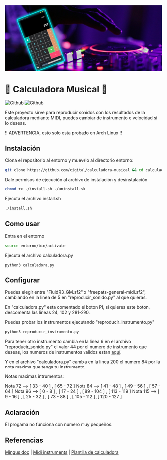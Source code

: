 ![Banner](https://github.com/cigital/calculadoraMusical/blob/main/images/banner.png)

# 🎵 Calculadora Musical 🎵 
![Github](https://img.shields.io/github/last-commit/cigital/calculadoraMusical)
![Github](https://img.shields.io/github/license/cigital/calculadoraMusical)

Este proyecto sirve para reproducir sonidos con los resultados de la calculadora mediante MIDI, 
puedes cambiar de instrumento e velocidad si lo deseas.

!! ADVERTENCIA, esto solo esta probado en Arch Linux !!

## Instalación
Clona el repositorio al entorno y muevelo al directorio entorno:
```bash
git clone https://github.com/cigital/calculadora-musical && cd calculadora-musical
```

Dale permisos de ejecución al archivo de instalación y desinstalación

```bash
chmod +x ./install.sh ./uninstall.sh 
```
Ejecuta el archivo install.sh

```bash
./install.sh
```

## Como usar
Entra en el entorno

```bash
source entorno/bin/activate
```

Ejecuta el archivo calculadora.py

```python
python3 calculadora.py
```

## Configurar
Puedes elegir entre "FluidR3_GM.sf2" o "freepats-general-midi.sf2", cambiando en la linea de 5 en "reproducir_sonido.py" al que quieras.

En "calculadora.py" esta comentado el boton PI, si quieres este boton, descomenta las lineas 24, 102 y 281-290.

Puedes probar los instrumentos ejecutando "reproducir_instrumento.py"

```python
python3 reproducir_instrumento.py
```

Para tener otro instrumento cambia en la linea 6 en el archivo "reproducir_sonido.py" el valor 44 por el numero de instrumento que deseas, los numeros de instrumentos validos estan [aquí](https://soundprogramming.net/file-formats/general-midi-instrument-list/ ). 

Y en el archivo "calculadora.py" cambia en la linea 200 el numero 84 por la nota maxima que tenga tu instrumento.

Notas maximas intrumentos:

Nota 72 --> [ 33 - 40 ] , [ 65 - 72 ]
Nota 84 --> [ 41 - 48 ] , [ 49 - 56 ] , [ 57 - 64 ]
Nota 96 --> [ 0 - 8 ] , [ 17 - 24 ] , [ 89 - 104 ] , [ 113 - 119 ]
Nota 115 --> [ 9 - 16 ] , [ 25 - 32 ] , [ 73 - 88 ] , [ 105 - 112 ] ,[ 120 - 127 ]

## Aclaración
El progama no funciona con numero muy pequeños.

## Referencias
[Mingus doc](https://bspaans.github.io/python-mingus/index.html) | [Midi instruments]( https://soundprogramming.net/file-formats/general-midi-instrument-list/) | [Plantilla de calculadora](https://github.com/programiz/Calculator)
